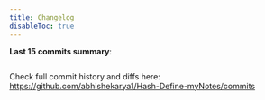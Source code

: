 ```yaml
---
title: Changelog
disableToc: true
---
```


**Last 15 commits summary**:
```
```

Check full commit history and diffs here: https://github.com/abhishekarya1/Hash-Define-myNotes/commits